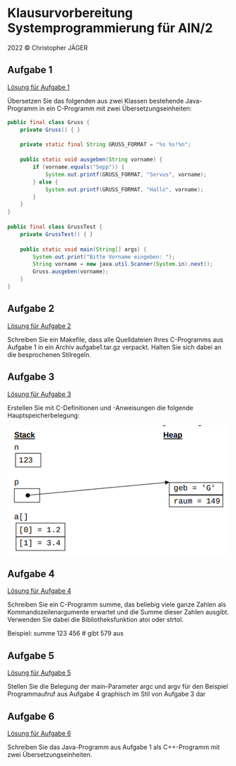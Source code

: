 # Klausurvorbereitung Systemprogrammierung für AIN/2

2022 &copy; Christopher JÄGER

## Aufgabe 1

[Lösung für Aufgabe 1](./part_1/)

Übersetzen Sie das folgenden aus zwei Klassen bestehende Java-Programm
in ein C-Programm mit zwei Übersetzungseinheiten:

```java
public final class Gruss {
    private Gruss() { }
    
    private static final String GRUSS_FORMAT = "%s %s!%n";
    
    public static void ausgeben(String vorname) {
        if (vorname.equals("Sepp")) {
            System.out.printf(GRUSS_FORMAT, "Servus", vorname); 
        } else {
            System.out.printf(GRUSS_FORMAT, "Hallo", vorname);
        }
    }
}

public final class GrussTest {
    private GrussTest() { }
    
    public static void main(String[] args) {
        System.out.print("Bitte Vorname eingeben: ");
        String vorname = new java.util.Scanner(System.in).next();
        Gruss.ausgeben(vorname);
    }
}
```

## Aufgabe 2

[Lösung für Aufgabe 2](./part_2)

Schreiben Sie ein Makefile, dass alle Quelldateien Ihres C-Programms aus Aufgabe 1 in ein Archiv aufgabe1.tar.gz verpackt. Halten Sie sich dabei an die besprochenen Stilregeln.

## Aufgabe 3

[Lösung für Aufgabe 3](./part_3)

Erstellen Sie mit C-Definitionen und -Anweisungen die folgende Hauptspeicherbelegung:

![aufgabe_3_overview.png](./part_3/aufgabe_3_overview.png)

## Aufgabe 4

[Lösung für Aufgabe 4](./part_4)

Schreiben Sie ein C-Programm summe, das beliebig viele ganze Zahlen als Kommandozeilenargumente erwartet und die Summe dieser Zahlen ausgibt. Verwenden Sie dabei die Bibliotheksfunktion atoi oder strtol.

Beispiel: summe 123 456 # gibt 579 aus

## Aufgabe 5

[Lösung für Aufgabe 5](./part_5)

Stellen Sie die Belegung der main-Parameter argc und argv für den Beispiel Programmaufruf aus Aufgabe 4 graphisch im Stil von Aufgabe 3 dar

## Aufgabe 6

[Lösung für Aufgabe 6](./part_6)

Schreiben Sie das Java-Programm aus Aufgabe 1 als C++-Programm mit zwei Übersetzungseinheiten.

